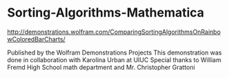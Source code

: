 # Sorting-Algorithms-Mathematica
http://demonstrations.wolfram.com/ComparingSortingAlgorithmsOnRainbowColoredBarCharts/


Published by the Wolfram Demonstrations Projects
This demonstration was done in collaboration with Karolina Urban at UIUC
Special thanks to William Fremd High School math department and Mr. Christopher Grattoni
